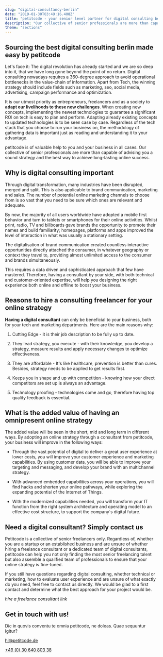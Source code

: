 ```yaml
---
slug: "digital-consultancy-berlin"
date: "2019-01-30T03:49:16.408Z"
title: "petitcode - your senior level partner for digital consulting berlin"
description: "Our collective of senior professionals are more than capable of advising you a sound digital strategy and the best way to achieve long-lasting digital success."
theme: "sections"
---
```


<Sections>
<Section>
<Columns contentWidth="6">
<ColumnContent>

# Sourcing the best digital consulting berlin made easy by petitcode

Let's face it: The digital revolution has already started and we are so deep into it, that we have long gone beyond the point of no return. Digital consulting nowadays requires a 360-degree approach to avoid operational bottlenecks in the value-chain of information. Apart from Tech, the winning strategy should include fields such as marketing, seo, social media, advertising, campaign performance and optimization.

It is our utmost priority as entrepreneurs, freelancers and as a society to **adapt our livelihoods to these new challenges**. When creating new concepts, implementing the newest technologies to guarantee a significant ROI on tech is easy to plan and perform. Adapting already existing concepts to updated technologies is to be seen case by case. Regardless of the tech stack that you choose to run your business on, the methodology of gathering data is important just as reading and understanding it to your advantage.

petitcode is of valuable help to you and your business in all cases. Our collective of senior professionals are more than capable of advising you a sound strategy and the best way to achieve long-lasting online success.

</ColumnContent>
<ColumnImage file="lost-co-178990-unsplash.jpg" alt="Finding an experienced and reliable digital partner can be a real hustle">
</ColumnImage>
</Columns>
</Section>
<Section>
<Columns reverse contentWidth="6">
<ColumnContent>

## Why is digital consulting important

Through digital transformation, many industries have been disrupted, merged and split. This is also applicable to brand communication, marketing and sales. The number of potential online marketing channels to choose from is so vast that you need to be sure which ones are relevant and adequate.

By now, the majority of all users worldwide have adopted a mobile first behavior and turn to tablets or smartphones for their online activities. Whilst print, radio, TV and billboards gave brands the opportunity to promote their names and build familiarity; homepages, platforms and apps improved the level of interaction in what was usually a stationary setting.

The digitalisation of brand communication created countless interactive opportunities directly attached the consumer, in whatever geography or context they travel to, providing almost unlimited access to the consumer and brands simultaneously.

This requires a data driven and sophisticated approach that few have mastered. Therefore, having a consultant by your side, with both technical and customer-oriented expertise, will help you designing the right experience both online and offline to boost your business.

</ColumnContent>
<ColumnImage file="irfan-simsar-1144378-unsplash.jpg" alt="petitcode’s web design agency only executes state-of-the-art solutions">
</ColumnImage>
</Columns>
</Section>
<Section>
<Columns reverse contentWidth="6">
<ColumnContent>

## Reasons to hire a consulting freelancer for your online strategy

**Having a digital consultant** can only be beneficial to your business, both for your tech and marketing departments. Here are the main reasons why:

1.  Cutting Edge - it is their job description to be fully up to date.

2.  They lead strategy, you execute - with their knowledge, you develop a strategy, measure results and apply necessary changes to optimize effectiveness.

3.  They are affordable - It's like healthcare, prevention is better than cures. Besides, strategy needs to be applied to get results first.

4.  Keeps you in shape and up with competition - knowing how your direct competitors are set up is always an advantage.

5.  Technology proofing - technologies come and go, therefore having top quality feedback is essential.

</ColumnContent>
<ColumnImage file="ryoji-iwata-669950-unsplash.jpg" alt="Digital consultants will help you prioritize your marketing decisions">
</ColumnImage>
</Columns>
</Section>
<Section>
<Columns reverse contentWidth="6">
<ColumnContent>

## What is the added value of having an omnipresent online strategy

The added value will be seen in the short, mid and long term in different ways. By adopting an online strategy through a consultant from petitcode, your business will improve in the following ways:

- Through the vast potential of digital to deliver a great user experience at lower costs, you will improve your customer experience and marketing capabilities. By using customer data, you will be able to improve your targeting and messaging, and develop your brand with an multichannel strategy.

- With advanced embedded capabilities across your operations, you will find hacks and shorten your online pathways, while exploring the expanding potential of the Internet of Things.

- With the modernized capabilities needed, you will transform your IT function from the right system architecture and operating model to an effective cost structure, to support the company's digital future.

</ColumnContent>
<ColumnImage file="med-badr-chemmaoui-630239-unsplash.jpg" alt="having an innovative digital strategy can be the puzzle’s missing piece to success">
</ColumnImage>
</Columns>

</Section>
<Section>
<SectionContent>
<Centered>

## Need a digital consultant? Simply contact us

Petitcode is a collective of senior freelancers only. Regardless of, whether you are a startup or an established business and are unsure of whether hiring a freelance consultant or a dedicated team of digital consultants, petitcode can help you not only finding the most senior freelancing talent but also assemble a qualified team of professionals to ensure that your online strategy is fine-tuned.

If you still have questions regarding digital consulting, whether technical or marketing, how to evaluate user experience and are unsure of what exactly do you need, feel free to contact us directly. We would be glad to a first contact and determine what the best approach for your project would be.

*hire a freelance consultant link*

</Centered>
</SectionContent>
</Section>


<Section inverted>
<SectionContent>
<Grid>
<div>

# Get in touch with us!

Dic in quovis conventu te omnia petitcode, ne doleas. Quae sequuntur igitur?

<a href="mailto:hi@petitcode.de">hi@petitcode.de</a>

<a href="tel:+493064080338">+49 (0) 30 640 803 38</a>

</div>
<ClientForm />
</Grid>
</SectionContent>
</Section>
</Sections>
